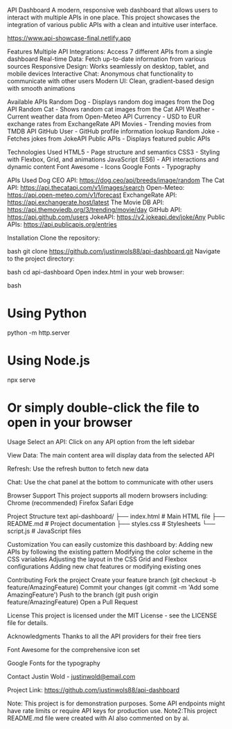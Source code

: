 API Dashboard
A modern, responsive web dashboard that allows users to interact with multiple APIs in one place. This project showcases the integration of various public APIs with a clean and intuitive user interface.

https://www.api-showcase-final.netlify.app

Features
Multiple API Integrations: Access 7 different APIs from a single dashboard
Real-time Data: Fetch up-to-date information from various sources
Responsive Design: Works seamlessly on desktop, tablet, and mobile devices
Interactive Chat: Anonymous chat functionality to communicate with other users
Modern UI: Clean, gradient-based design with smooth animations

Available APIs
Random Dog - Displays random dog images from the Dog API
Random Cat - Shows random cat images from the Cat API
Weather - Current weather data from Open-Meteo API
Currency - USD to EUR exchange rates from ExchangeRate API
Movies - Trending movies from TMDB API
GitHub User - GitHub profile information lookup
Random Joke - Fetches jokes from JokeAPI
Public APIs - Displays featured public APIs

Technologies Used
HTML5 - Page structure and semantics
CSS3 - Styling with Flexbox, Grid, and animations
JavaScript (ES6) - API interactions and dynamic content
Font Awesome - Icons
Google Fonts - Typography

APIs Used
Dog CEO API: https://dog.ceo/api/breeds/image/random
The Cat API: https://api.thecatapi.com/v1/images/search
Open-Meteo: https://api.open-meteo.com/v1/forecast
ExchangeRate API: https://api.exchangerate.host/latest
The Movie DB API: https://api.themoviedb.org/3/trending/movie/day
GitHub API: https://api.github.com/users
JokeAPI: https://v2.jokeapi.dev/joke/Any
Public APIs: https://api.publicapis.org/entries

Installation
Clone the repository:

bash
git clone https://github.com/justinwols88/api-dashboard.git
Navigate to the project directory:

bash
cd api-dashboard
Open index.html in your web browser:

bash
# Using Python
python -m http.server

# Using Node.js
npx serve

# Or simply double-click the file to open in your browser
Usage
Select an API: Click on any API option from the left sidebar

View Data: The main content area will display data from the selected API

Refresh: Use the refresh button to fetch new data

Chat: Use the chat panel at the bottom to communicate with other users

Browser Support
This project supports all modern browsers including:
Chrome (recommended)
Firefox
Safari
Edge

Project Structure
text
api-dashboard/
├── index.html          # Main HTML file
├── README.md           # Project documentation
├── styles.css          # Stylesheets
└── script.js           # JavaScript files

Customization
You can easily customize this dashboard by:
Adding new APIs by following the existing pattern
Modifying the color scheme in the CSS variables
Adjusting the layout in the CSS Grid and Flexbox configurations
Adding new chat features or modifying existing ones

Contributing
Fork the project
Create your feature branch (git checkout -b feature/AmazingFeature)
Commit your changes (git commit -m 'Add some AmazingFeature')
Push to the branch (git push origin feature/AmazingFeature)
Open a Pull Request

License
This project is licensed under the MIT License - see the LICENSE file for details.

Acknowledgments
Thanks to all the API providers for their free tiers

Font Awesome for the comprehensive icon set

Google Fonts for the typography

Contact
Justin Wold - justinwold@email.com

Project Link: https://github.com/justinwols88/api-dashboard

Note: This project is for demonstration purposes. Some API endpoints might have rate limits or require API keys for production use.
Note2:This project README.md file were created with AI also commented on by ai. 
